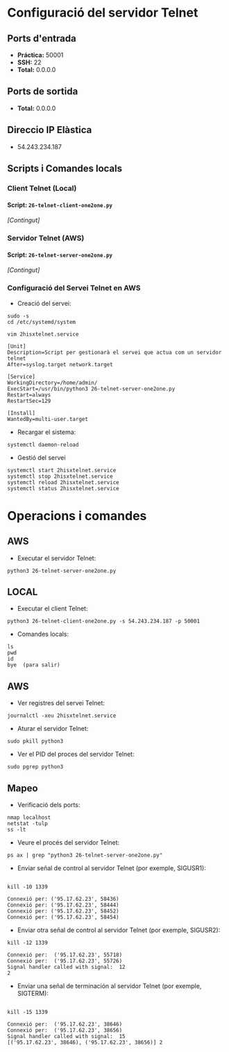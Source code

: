 # Configuració del servidor Telnet

## Ports d'entrada

- **Práctica:** 50001
- **SSH:** 22
- **Total:** 0.0.0.0

## Ports de sortida

- **Total:** 0.0.0.0

## Direccio IP Elàstica

- 54.243.234.187

## Scripts i Comandes locals

### Client Telnet (Local)

#### Script: `26-telnet-client-one2one.py`

*[Contingut]*

### Servidor Telnet (AWS)

#### Script: `26-telnet-server-one2one.py`

*[Contingut]*

### Configuració del Servei Telnet en AWS

- Creació del servei:

```shell
sudo -s
cd /etc/systemd/system
```
```shell
vim 2hisxtelnet.service 
```
```shell
[Unit]
Description=Script per gestionarà el servei que actua com un servidor telnet
After=syslog.target network.target

[Service]
WorkingDirectory=/home/admin/
ExecStart=/usr/bin/python3 26-telnet-server-one2one.py
Restart=always
RestartSec=129

[Install]
WantedBy=multi-user.target
```

- Recargar el sistema:
```shell
systemctl daemon-reload
```
- Gestió del servei
```shell
systemctl start 2hisxtelnet.service 
systemctl stop 2hisxtelnet.service 
systemctl reload 2hisxtelnet.service 
systemctl status 2hisxtelnet.service 
```
# Operacions i comandes

## AWS

- Executar el servidor Telnet:
```shell
python3 26-telnet-server-one2one.py 
```

## LOCAL

- Executar el client Telnet:
```shell
python3 26-telnet-client-one2one.py -s 54.243.234.187 -p 50001
```
- Comandes locals:
```shell
ls
pwd
id
bye  (para salir)
```
## AWS
- Ver registres del servei Telnet:
```shell
journalctl -xeu 2hisxtelnet.service 
```
- Aturar el servidor Telnet:
```shell
sudo pkill python3
```
- Ver el PID del proces del servidor Telnet:
```shell
sudo pgrep python3
```
## Mapeo
- Verificació dels ports:
```shell
nmap localhost
netstat -tulp
ss -lt
```
- Veure el procés del servidor Telnet:
```shell
ps ax | grep "python3 26-telnet-server-one2one.py"
```
- Enviar señal de control al servidor Telnet (por exemple, SIGUSR1):
```shell

kill -10 1339

Connexió per: ('95.17.62.23', 58436)
Connexió per: ('95.17.62.23', 58444)
Connexió per: ('95.17.62.23', 58452)
Connexió per: ('95.17.62.23', 58454)
```
- Enviar otra señal de control al servidor Telnet (por exemple, SIGUSR2):
```shell
kill -12 1339

Connexió per:  ('95.17.62.23', 55718)
Connexió per:  ('95.17.62.23', 55726)
Signal handler called with signal:  12
2
```
- Enviar una señal de terminación al servidor Telnet (por exemple, SIGTERM):
```shell

kill -15 1339

Connexió per:  ('95.17.62.23', 38646)
Connexió per:  ('95.17.62.23', 38656)
Signal handler called with signal:  15
[('95.17.62.23', 38646), ('95.17.62.23', 38656)] 2
```